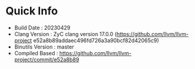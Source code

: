 # Quick Info
* Build Date : 20230429
* Clang Version : ZyC clang version 17.0.0 (https://github.com/llvm/llvm-project e52a8b89addaec496fd726a3a90bcf82d42065c9)
* Binutils Version : master
* Compiled Based : https://github.com/llvm/llvm-project/commit/e52a8b89

